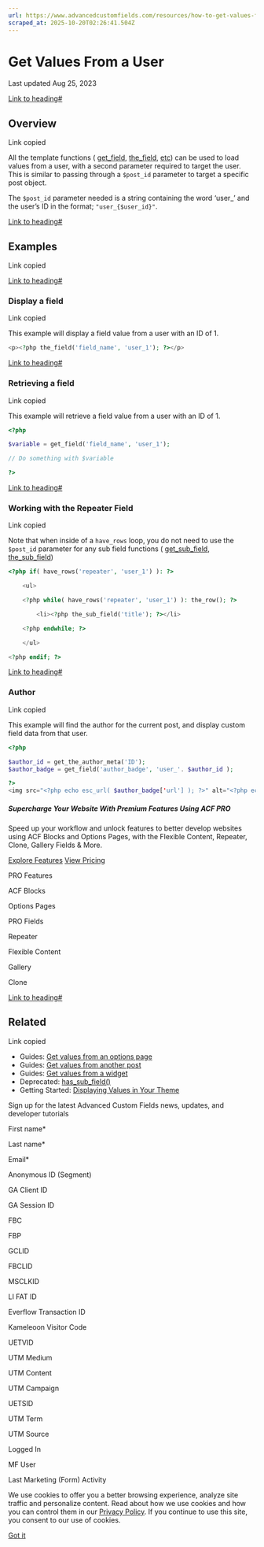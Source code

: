 ```yaml
---
url: https://www.advancedcustomfields.com/resources/how-to-get-values-from-a-user
scraped_at: 2025-10-20T02:26:41.504Z
---
```


# Get Values From a User

Last updated Aug 25, 2023

[Link to heading#](https://www.advancedcustomfields.com/resources/how-to-get-values-from-a-user/#overview)

## Overview

Link copied

All the template functions ( [get\_field](https://www.advancedcustomfields.com/resources/get_field/ "get_field()"), [the\_field](https://www.advancedcustomfields.com/resources/the_field/ "the_field()"), [etc](https://www.advancedcustomfields.com/resources/#functions)) can be used to load values from a user, with a second parameter required to target the user. This is similar to passing through a `$post_id` parameter to target a specific post object.

The `$post_id` parameter needed is a string containing the word ‘user\_’ and the user’s ID in the format; `"user_{$user_id}"`.

[Link to heading#](https://www.advancedcustomfields.com/resources/how-to-get-values-from-a-user/#examples)

## Examples

Link copied

[Link to heading#](https://www.advancedcustomfields.com/resources/how-to-get-values-from-a-user/#display-a-field)

### Display a field

Link copied

This example will display a field value from a user with an ID of 1.

```php
<p><?php the_field('field_name', 'user_1'); ?></p>
```

[Link to heading#](https://www.advancedcustomfields.com/resources/how-to-get-values-from-a-user/#retrieving-a-field)

### Retrieving a field

Link copied

This example will retrieve a field value from a user with an ID of 1.

```php
<?php

$variable = get_field('field_name', 'user_1');

// Do something with $variable

?>
```

[Link to heading#](https://www.advancedcustomfields.com/resources/how-to-get-values-from-a-user/#working-with-the-repeater-field)

### Working with the Repeater Field

Link copied

Note that when inside of a `have_rows` loop, you do not need to use the `$post_id` parameter for any sub field functions ( [get\_sub\_field](https://www.advancedcustomfields.com/resources/get_sub_field/ "get_sub_field()"), [the\_sub\_field](https://www.advancedcustomfields.com/resources/the_sub_field/ "the_sub_field()"))

```php
<?php if( have_rows('repeater', 'user_1') ): ?>

    <ul>

    <?php while( have_rows('repeater', 'user_1') ): the_row(); ?>

        <li><?php the_sub_field('title'); ?></li>

    <?php endwhile; ?>

    </ul>

<?php endif; ?>
```

[Link to heading#](https://www.advancedcustomfields.com/resources/how-to-get-values-from-a-user/#author)

### Author

Link copied

This example will find the author for the current post, and display custom field data from that user.

```php
<?php

$author_id = get_the_author_meta('ID');
$author_badge = get_field('author_badge', 'user_'. $author_id );

?>
<img src="<?php echo esc_url( $author_badge['url'] ); ?>" alt="<?php echo esc_attr( $author_badge['alt'] ); ?>" />
```

##### Supercharge Your Website With Premium Features Using ACF PRO

Speed up your workflow and unlock features to better develop websites using ACF Blocks and Options Pages, with the Flexible Content, Repeater,
Clone, Gallery Fields & More.


[Explore Features](https://www.advancedcustomfields.com/pro/) [View Pricing](https://www.advancedcustomfields.com/pro/#pricing-table/)

PRO Features

ACF Blocks

Options Pages

PRO Fields

Repeater

Flexible Content

Gallery

Clone

[Link to heading#](https://www.advancedcustomfields.com/resources/how-to-get-values-from-a-user/#related)

## Related

Link copied

- Guides: [Get values from an options page](https://www.advancedcustomfields.com/resources/get-values-from-an-options-page/)
- Guides: [Get values from another post](https://www.advancedcustomfields.com/resources/how-to-get-values-from-another-post/)
- Guides: [Get values from a widget](https://www.advancedcustomfields.com/resources/get-values-widget/)
- Deprecated: [has\_sub\_field()](https://www.advancedcustomfields.com/resources/has_sub_field/)
- Getting Started: [Displaying Values in Your Theme](https://www.advancedcustomfields.com/resources/displaying-custom-field-values-in-your-theme/)

Sign up for the latest Advanced Custom Fields news, updates, and developer tutorials

First name\*

Last name\*

Email\*

Anonymous ID (Segment)

GA Client ID

GA Session ID

FBC

FBP

GCLID

FBCLID

MSCLKID

LI FAT ID

Everflow Transaction ID

Kameleoon Visitor Code

UETVID

UTM Medium

UTM Content

UTM Campaign

UETSID

UTM Term

UTM Source

Logged In

MF User

Last Marketing (Form) Activity

We use cookies to offer you a better browsing experience, analyze site traffic and personalize content. Read about how we use cookies and how you can control them in our [Privacy Policy](https://wpengine.com/legal/privacy/). If you continue to use this site, you consent to our use of cookies.

[Got it](https://www.advancedcustomfields.com/resources/how-to-get-values-from-a-user/#)